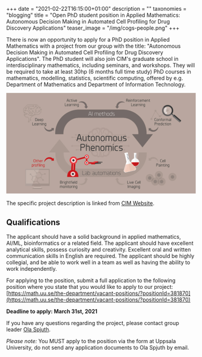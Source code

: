 +++
date = "2021-02-22T16:15:00+01:00"
description = ""
taxonomies = "blogging"
title = "Open PhD student position in Applied Mathematics:  Autonomous Decision Making in Automated Cell Profiling for Drug Discovery Applications"
teaser_image = "/img/cogs-people.png"
+++

There is now an opportunity to apply for a PhD position in Applied Mathematics with a project from our group with the title: "Autonomous Decision Making in Automated Cell Profiling for Drug Discovery Applications". The PhD student will also join CIM's graduate school in interdisciplinary mathematics, including seminars, and workshops. They will be required to take at least 30hp (6 months full time study)  PhD courses in mathematics, modelling, statistics, scientific computing, offered by e.g. Department of Mathematics and Department of Information Technology.


<p align="center">
<img src="/img/projects/Autonomous_Phenomics_ban.jpg" width="600">
</p>

The specific project description is linked from [CIM Website](https://www.math.uu.se/research/cim/research-at-cim/phd-projects/).


## Qualifications
The applicant should have a solid background in applied mathematics, AI/ML, bioinformatics or a related
field. The applicant should have excellent analytical skills, possess curiosity and creativity. Excellent oral
and written communication skills in English are required. The applicant should be highly collegial, and be
able to work well in a team as well as having the ability to work independently.

For applying to the position, submit a full application to the following position where you state that you would like to apply to our project:
[https://math.uu.se/the-department/vacant-positions/?positionId=381870](https://math.uu.se/the-department/vacant-positions/?positionId=381870)



**Deadline to apply: March 31st, 2021**

If you have any questions regarding the project, please contact group leader [Ola Spjuth](https://pharmb.io/people/olas/).

*Please note:* You MUST apply to the position via the form at Uppsala University, do not send any application documents to Ola Spjuth by email.

